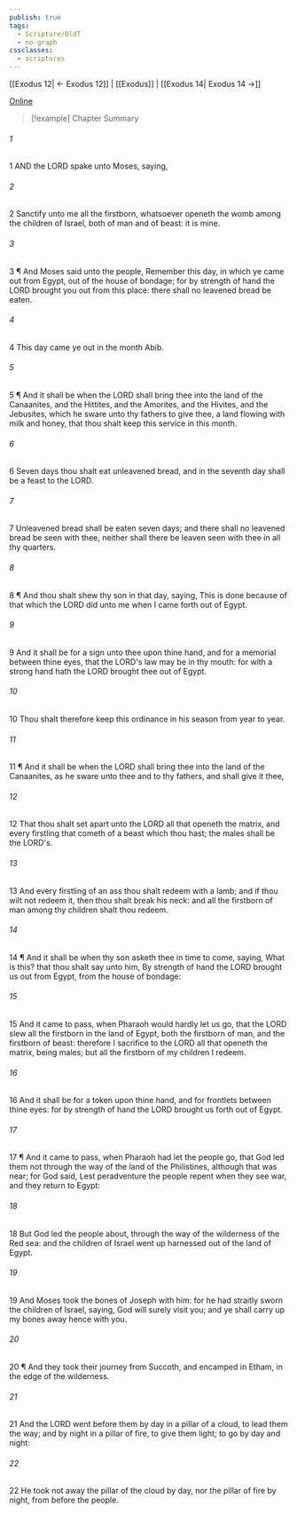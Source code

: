 ```yaml
---
publish: true
tags:
  - Scripture/OldT
  - no-graph
cssclasses:
  - scriptures
---
```

[[Exodus 12| ← Exodus 12]] | [[Exodus]] | [[Exodus 14| Exodus 14 →]]

[Online](https://churchofjesuschrist.org/study/scriptures/ot/ex/13?lang=eng)

>[!example] Chapter Summary
>
###### 1
1 AND the LORD spake unto Moses, saying,
###### 2
2 Sanctify unto me all the firstborn, whatsoever openeth the womb among the children of Israel, both of man and of beast: it is mine.
###### 3
3 ¶ And Moses said unto the people, Remember this day, in which ye came out from Egypt, out of the house of bondage; for by strength of hand the LORD brought you out from this place: there shall no leavened bread be eaten.
###### 4
4 This day came ye out in the month Abib.
###### 5
5 ¶ And it shall be when the LORD shall bring thee into the land of the Canaanites, and the Hittites, and the Amorites, and the Hivites, and the Jebusites, which he sware unto thy fathers to give thee, a land flowing with milk and honey, that thou shalt keep this service in this month.
###### 6
6 Seven days thou shalt eat unleavened bread, and in the seventh day shall be a feast to the LORD.
###### 7
7 Unleavened bread shall be eaten seven days; and there shall no leavened bread be seen with thee, neither shall there be leaven seen with thee in all thy quarters.
###### 8
8 ¶ And thou shalt shew thy son in that day, saying, This is done because of that which the LORD did unto me when I came forth out of Egypt.
###### 9
9 And it shall be for a sign unto thee upon thine hand, and for a memorial between thine eyes, that the LORD's law may be in thy mouth: for with a strong hand hath the LORD brought thee out of Egypt.
###### 10
10 Thou shalt therefore keep this ordinance in his season from year to year.
###### 11
11 ¶ And it shall be when the LORD shall bring thee into the land of the Canaanites, as he sware unto thee and to thy fathers, and shall give it thee,
###### 12
12 That thou shalt set apart unto the LORD all that openeth the matrix, and every firstling that cometh of a beast which thou hast; the males shall be the LORD's.
###### 13
13 And every firstling of an ass thou shalt redeem with a lamb; and if thou wilt not redeem it, then thou shalt break his neck: and all the firstborn of man among thy children shalt thou redeem.
###### 14
14 ¶ And it shall be when thy son asketh thee in time to come, saying, What is this?  that thou shalt say unto him, By strength of hand the LORD brought us out from Egypt, from the house of bondage:
###### 15
15 And it came to pass, when Pharaoh would hardly let us go, that the LORD slew all the firstborn in the land of Egypt, both the firstborn of man, and the firstborn of beast: therefore I sacrifice to the LORD all that openeth the matrix, being males; but all the firstborn of my children I redeem.
###### 16
16 And it shall be for a token upon thine hand, and for frontlets between thine eyes: for by strength of hand the LORD brought us forth out of Egypt.
###### 17
17 ¶ And it came to pass, when Pharaoh had let the people go, that God led them not through the way of the land of the Philistines, although that was near; for God said, Lest peradventure the people repent when they see war, and they return to Egypt:
###### 18
18 But God led the people about, through the way of the wilderness of the Red sea: and the children of Israel went up harnessed out of the land of Egypt.
###### 19
19 And Moses took the bones of Joseph with him: for he had straitly sworn the children of Israel, saying, God will surely visit you; and ye shall carry up my bones away hence with you.
###### 20
20 ¶ And they took their journey from Succoth, and encamped in Etham, in the edge of the wilderness.
###### 21
21 And the LORD went before them by day in a pillar of a cloud, to lead them the way; and by night in a pillar of fire, to give them light; to go by day and night:
###### 22
22 He took not away the pillar of the cloud by day, nor the pillar of fire by night, from before the people.



